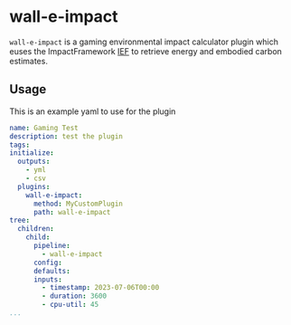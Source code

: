 # wall-e-impact

`wall-e-impact` is a gaming environmental impact calculator plugin which euses the ImpactFramework [IEF](https://github.com/Green-Software-Foundation/ief) to retrieve energy and embodied carbon estimates.

## Usage

This is an example yaml to use for the plugin

```yaml
name: Gaming Test
description: test the plugin
tags: 
initialize:
  outputs:
    - yml
    - csv
  plugins:
    wall-e-impact: 
      method: MyCustomPlugin
      path: wall-e-impact
tree:
  children:
    child:
      pipeline:
        - wall-e-impact
      config:
      defaults:
      inputs:
        - timestamp: 2023-07-06T00:00
        - duration: 3600
        - cpu-util: 45
...
```
